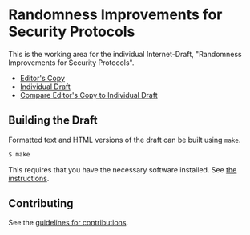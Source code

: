 # Randomness Improvements for Security Protocols

This is the working area for the individual Internet-Draft, "Randomness Improvements for Security Protocols".

* [Editor's Copy](https://chris-wood.github.io/draft-irtf-cfrg-randomness-improvements/#go.draft-irtf-cfrg-randomness-improvements.html)
* [Individual Draft](https://tools.ietf.org/html/draft-irtf-cfrg-randomness-improvements)
* [Compare Editor's Copy to Individual Draft](https://chris-wood.github.io/draft-irtf-cfrg-randomness-improvements/#go.draft-irtf-cfrg-randomness-improvements.diff)

## Building the Draft

Formatted text and HTML versions of the draft can be built using `make`.

```sh
$ make
```

This requires that you have the necessary software installed.  See
[the instructions](https://github.com/martinthomson/i-d-template/blob/master/doc/SETUP.md).


## Contributing

See the
[guidelines for contributions](https://github.com/chris-wood/draft-irtf-cfrg-randomness-improvements/blob/master/CONTRIBUTING.md).
